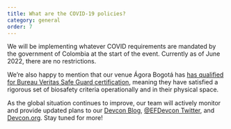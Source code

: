 ```yaml
---
title: What are the COVID-19 policies?
category: general
order: 7
---
```


We will be implementing whatever COVID requirements are mandated by the government of Colombia at the start of the event. Currently as of June 2022, there are no restrictions. 

We’re also happy to mention that our venue Ágora Bogotá has [has qualified for Bureau Veritas Safe Guard certification](https://agora-bogota.com/en/protocolos-bioseguridad), meaning they have satisfied a rigorous set of biosafety criteria operationally and in their physical space.

As the global situation continues to improve, our team will actively monitor and provide updated plans to our [Devcon Blog](https://blog.ethereum.org/category/devcon/), [@EFDevcon Twitter](https://twitter.com/EFDevcon), and [Devcon.org](https://devcon.org). Stay tuned for more!
